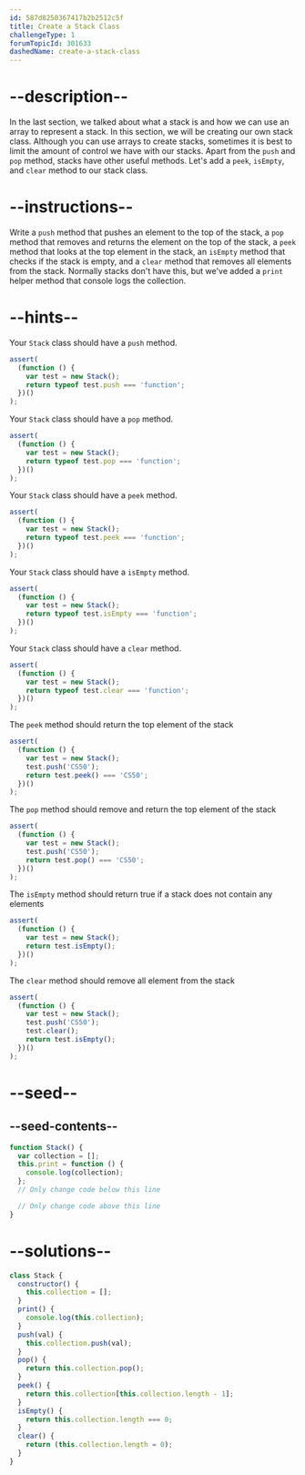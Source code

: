 ```yaml
---
id: 587d8250367417b2b2512c5f
title: Create a Stack Class
challengeType: 1
forumTopicId: 301633
dashedName: create-a-stack-class
---
```


# --description--

In the last section, we talked about what a stack is and how we can use an array to represent a stack. In this section, we will be creating our own stack class. Although you can use arrays to create stacks, sometimes it is best to limit the amount of control we have with our stacks. Apart from the `push` and `pop` method, stacks have other useful methods. Let's add a `peek`, `isEmpty`, and `clear` method to our stack class.

# --instructions--

Write a `push` method that pushes an element to the top of the stack, a `pop` method that removes and returns the element on the top of the stack, a `peek` method that looks at the top element in the stack, an `isEmpty` method that checks if the stack is empty, and a `clear` method that removes all elements from the stack. Normally stacks don't have this, but we've added a `print` helper method that console logs the collection.

# --hints--

Your `Stack` class should have a `push` method.

```js
assert(
  (function () {
    var test = new Stack();
    return typeof test.push === 'function';
  })()
);
```

Your `Stack` class should have a `pop` method.

```js
assert(
  (function () {
    var test = new Stack();
    return typeof test.pop === 'function';
  })()
);
```

Your `Stack` class should have a `peek` method.

```js
assert(
  (function () {
    var test = new Stack();
    return typeof test.peek === 'function';
  })()
);
```

Your `Stack` class should have a `isEmpty` method.

```js
assert(
  (function () {
    var test = new Stack();
    return typeof test.isEmpty === 'function';
  })()
);
```

Your `Stack` class should have a `clear` method.

```js
assert(
  (function () {
    var test = new Stack();
    return typeof test.clear === 'function';
  })()
);
```

The `peek` method should return the top element of the stack

```js
assert(
  (function () {
    var test = new Stack();
    test.push('CS50');
    return test.peek() === 'CS50';
  })()
);
```

The `pop` method should remove and return the top element of the stack

```js
assert(
  (function () {
    var test = new Stack();
    test.push('CS50');
    return test.pop() === 'CS50';
  })()
);
```

The `isEmpty` method should return true if a stack does not contain any elements

```js
assert(
  (function () {
    var test = new Stack();
    return test.isEmpty();
  })()
);
```

The `clear` method should remove all element from the stack

```js
assert(
  (function () {
    var test = new Stack();
    test.push('CS50');
    test.clear();
    return test.isEmpty();
  })()
);
```

# --seed--

## --seed-contents--

```js
function Stack() {
  var collection = [];
  this.print = function () {
    console.log(collection);
  };
  // Only change code below this line

  // Only change code above this line
}
```

# --solutions--

```js
class Stack {
  constructor() {
    this.collection = [];
  }
  print() {
    console.log(this.collection);
  }
  push(val) {
    this.collection.push(val);
  }
  pop() {
    return this.collection.pop();
  }
  peek() {
    return this.collection[this.collection.length - 1];
  }
  isEmpty() {
    return this.collection.length === 0;
  }
  clear() {
    return (this.collection.length = 0);
  }
}
```
